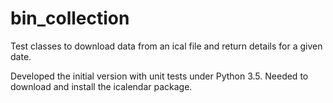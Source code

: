 # bin_collection
Test classes to download data from an ical file and return details for a given date. 


Developed the initial version with unit tests under Python 3.5.
Needed to download and install the icalendar package.
